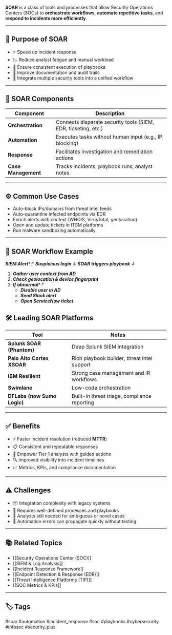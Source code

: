 **SOAR** is a class of tools and processes that allow Security Operations Centers (SOCs) to **orchestrate workflows**, **automate repetitive tasks**, and **respond to incidents more efficiently**.

---

## 🎯 Purpose of SOAR

- ⚡ Speed up incident response
- 📉 Reduce analyst fatigue and manual workload
- 🧠 Ensure consistent execution of playbooks
- 🧾 Improve documentation and audit trails
- 🤝 Integrate multiple security tools into a unified workflow

---

## 🧱 SOAR Components

| Component        | Description                                                     |
|------------------|-----------------------------------------------------------------|
| **Orchestration** | Connects disparate security tools (SIEM, EDR, ticketing, etc.) |
| **Automation**    | Executes tasks without human input (e.g., IP blocking)         |
| **Response**      | Facilitates investigation and remediation actions              |
| **Case Management** | Tracks incidents, playbook runs, analyst notes                |

---

## ⚙️ Common Use Cases

- Auto-block IPs/domains from threat intel feeds
- Auto-quarantine infected endpoints via EDR
- Enrich alerts with context (WHOIS, VirusTotal, geolocation)
- Open and update tickets in ITSM platforms
- Run malware sandboxing automatically

---

## 🔄 SOAR Workflow Example

***SIEM Alert****:* ***Suspicious login***
   *↓*
***SOAR triggers playbook***
   *↓*
1. ***Gather user context from AD***
2. ***Check geolocation & device fingerprint***
3. ***If abnormal****:*
   - ***Disable user in AD***
   - ***Send Slack alert***
   - ***Open ServiceNow ticket***

## 🛠 Leading SOAR Platforms

|Tool|Notes|
|---|---|
|**Splunk SOAR (Phantom)**|Deep Splunk SIEM integration|
|**Palo Alto Cortex XSOAR**|Rich playbook builder, threat intel support|
|**IBM Resilient**|Strong case management and IR workflows|
|**Swimlane**|Low-code orchestration|
|**DFLabs (now Sumo Logic)**|Built-in threat triage, compliance reporting|

---

## ✅ Benefits

- ⚡ Faster incident resolution (reduced **MTTR**)
- 📋 Consistent and repeatable responses
- 🧠 Empower Tier 1 analysts with guided actions
- 🔍 Improved visibility into incident timelines
- 📈 Metrics, KPIs, and compliance documentation

---

## ⚠️ Challenges

- 📦 Integration complexity with legacy systems
- 🧱 Requires well-defined processes and playbooks
- 👥 Analysts still needed for ambiguous or novel cases
- 🧪 Automation errors can propagate quickly without testing

---

## 📚 Related Topics

- [[Security Operations Center (SOC)]]
- [[SIEM & Log Analysis]]
- [[Incident Response Framework]]
- [[Endpoint Detection & Response (EDR)]]
- [[Threat Intelligence Platforms (TIP)]]
- [[SOC Metrics & KPIs]]

---

## 🏷 Tags

#soar #automation #incident_response #soc #playbooks #cybersecurity #infosec #security_plus